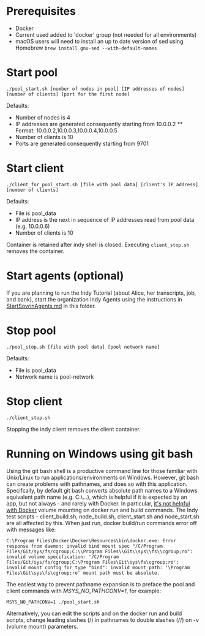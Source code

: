 # Prerequisites
* Docker
* Current used added to 'docker' group (not needed for all environments)
* macOS users will need to install an up to date version of sed using Homebrew `brew install gnu-sed --with-default-names`

# Start pool
```
./pool_start.sh [number of nodes in pool] [IP addresses of nodes] [number of clients] [port for the first node]
```
Defaults:
* Number of nodes is 4
* IP addresses are generated consequently starting from 10.0.0.2
** Format: 10.0.0.2,10.0.0.3,10.0.0.4,10.0.0.5
* Number of clients is 10
* Ports are generated consequently starting from 9701

# Start client
```
./client_for_pool_start.sh [file with pool data] [client's IP address] [number of clients]
```
Defaults:
* File is pool_data
* IP address is the next in sequence of IP addresses read from pool data (e.g. 10.0.0.6)
* Number of clients is 10

Container is retained after indy shell is closed. Executing ```client_stop.sh``` removes the container.

# Start agents (optional)

If you are planning to run the Indy Tutorial (about Alice, her transcripts, job, and bank), start the organization Indy Agents using the instructions in [StartSovrinAgents.md](StartSovrinAgents.md) in this folder.

# Stop pool
```
./pool_stop.sh [file with pool data] [pool network name]
```
Defaults:
* File is pool_data
* Network name is pool-network

# Stop client
```
./client_stop.sh
```
Stopping the indy client removes the client container.

# Running on Windows using git bash

Using the git bash shell is a productive command line for those familiar with Unix/Linux to run applications/environments on Windows. However, git bash can create problems with pathnames, and does so with this application. Specifcally, by default git bash converts absolute path names to a Windows equivalent path name (e.g. C:\\...), which is helpful if it is expected by an app, but not always - and rarely with Docker.  In particular, [it's not helpful with Docker](https://github.com/moby/moby/issues/24029) volume mounting on docker run and build commands. The Indy test scripts - client_build.sh, node_build.sh, client_start.sh and node_start.sh are all affected by this. When just run, docker build/run commands error off with messages like:

```
C:\Program Files\Docker\Docker\Resources\bin\docker.exe: Error response from daemon: invalid bind mount spec "/C/Program Files/Git/sys/fs/cgroup;C:\\Program Files\\Git\\sys\\fs\\cgroup;ro": invalid volume specification: '/C/Program Files/Git/sys/fs/cgroup;C:\Program Files\Git\sys\fs\cgroup;ro': invalid mount config for type "bind": invalid mount path: '\Program Files\Git\sys\fs\cgroup;ro' mount path must be absolute.
```

The easiest way to prevent pathname expansion is to preface the pool and client commands with *MSYS_NO_PATHCONV=1*, for example:

```
MSYS_NO_PATHCONV=1 ./pool_start.sh
```

Alternatively, you can edit the scripts and on the docker run and build scripts, change leading slashes (/) in pathnames to double slashes (//) on -v (volume mount) parameters.
